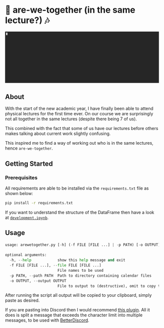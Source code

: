 # 📅 are-we-together (in the same lecture?) 🎶

<img src="https://raw.githubusercontent.com/UP2014372/are-we-together/master/preview.gif">

## About <a name = "about"></a>

With the start of the new academic year, I have finally been able to attend physical lectures for the first time ever. On our course we are surprisingly not all together in the same lectures (despite there being 7 of us). 

This combined with the fact that some of us have our lectures before others makes talking about current work slightly confusing. 

This inspired me to find a way of working out who is in the same lectures, hence `are-we-together`.

## Getting Started <a name = "getting_started"></a>

### Prerequisites

All requirements are able to be installed via the `requirements.txt` file as shown below:
```bash
pip install -r requirements.txt
```

If you want to understand the structure of the DataFrame then have a look at [`development.ipynb`](https://github.com/UP2014372/are-we-together/blob/master/development.ipynb).

## Usage 
```python
usage: arewetogether.py [-h] (-f FILE [FILE ...] | -p PATH) [-o OUTPUT]

optional arguments:
  -h, --help            show this help message and exit
  -f FILE [FILE ...], --file FILE [FILE ...]
                        File names to be used
  -p PATH, --path PATH  Path to directory containing calendar files
  -o OUTPUT, --output OUTPUT
                        File to output to (destructive), omit to copy to clipboard
```


After running the script all output will be copied to your clipboard, simply paste as desired. 

If you are pasting into Discord then I would recommend [this plugin](https://betterdiscord.app/plugin/SplitLargeMessages). 
All it does is split a message that exceeds the character limit into multiple messages, to be used with [BetterDiscord](https://betterdiscord.app).
